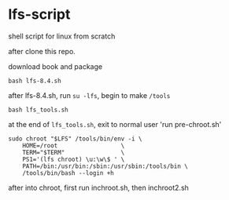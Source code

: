 # lfs-script
shell script for linux from scratch


after clone this repo.

download book and package
```
bash lfs-8.4.sh
```
after lfs-8.4.sh, run ``su -lfs``, begin to make ``/tools``
```
bash lfs_tools.sh
```
at the end of ``lfs_tools.sh``, exit to normal user 'run pre-chroot.sh'

```
sudo chroot "$LFS" /tools/bin/env -i \
    HOME=/root                  \
    TERM="$TERM"                \
    PS1='(lfs chroot) \u:\w\$ ' \
    PATH=/bin:/usr/bin:/sbin:/usr/sbin:/tools/bin \
    /tools/bin/bash --login +h
```

after into chroot, first run inchroot.sh, then inchroot2.sh
